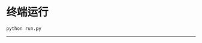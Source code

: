 # 终端运行

```shell
python run.py
```
*****************************************************************************************************************************************************************************************************************************************************************************************************************************************************************************************************************************************************************************************************************